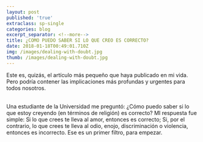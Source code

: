 ```yaml
---
layout: post
published: 'true'
extraclass: sp-single
categories: blog
excerpt_separator: <!--more-->
title: ¿COMO PUEDO SABER SI LO QUE CREO ES CORRECTO?
date: 2018-01-18T00:49:01.710Z
img: /images/dealing-with-doubt.jpg
thumb: /images/dealing-with-doubt.jpg
---
```

Este es, quizás, el artículo más pequeño que haya publicado en mi vida. Pero podría contener las implicaciones más profundas y urgentes para todos nosotros. 

<!--more-->

\
Una estudiante de la Universidad me preguntó: ¿Cómo puedo saber si lo que estoy creyendo (en términos de religión) es correcto? MI respuesta fue simple: Si lo que crees te lleva al amor, entonces es correcto; Si, por el contrario, lo que crees te lleva al odio, enojo, discriminación o violencia, entonces es incorrecto. Ese es un primer filtro, para empezar.
